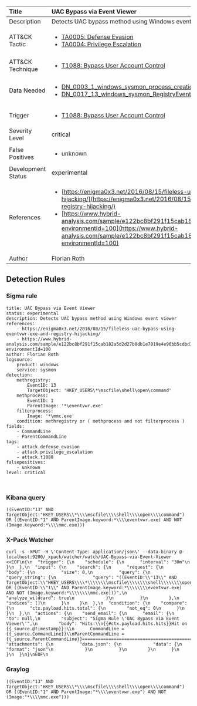 | Title                | UAC Bypass via Event Viewer                                                                                                                                                 |
|:---------------------|:------------------------------------------------------------------------------------------------------------------------------------------------------------|
| Description          | Detects UAC bypass method using Windows event viewer                                                                                                                                           |
| ATT&amp;CK Tactic    | <ul><li>[TA0005: Defense Evasion](https://attack.mitre.org/tactics/TA0005)</li><li>[TA0004: Privilege Escalation](https://attack.mitre.org/tactics/TA0004)</li></ul>  |
| ATT&amp;CK Technique | <ul><li>[T1088: Bypass User Account Control](https://attack.mitre.org/techniques/T1088)</li></ul>                             |
| Data Needed          | <ul><li>[DN_0003_1_windows_sysmon_process_creation](../Data_Needed/DN_0003_1_windows_sysmon_process_creation.md)</li><li>[DN_0017_13_windows_sysmon_RegistryEvent](../Data_Needed/DN_0017_13_windows_sysmon_RegistryEvent.md)</li></ul>                                                         |
| Trigger              | <ul><li>[T1088: Bypass User Account Control](../Triggers/T1088.md)</li></ul>  |
| Severity Level       | critical                                                                                                                                                 |
| False Positives      | <ul><li>unknown</li></ul>                                                                  |
| Development Status   | experimental                                                                                                                                                |
| References           | <ul><li>[https://enigma0x3.net/2016/08/15/fileless-uac-bypass-using-eventvwr-exe-and-registry-hijacking/](https://enigma0x3.net/2016/08/15/fileless-uac-bypass-using-eventvwr-exe-and-registry-hijacking/)</li><li>[https://www.hybrid-analysis.com/sample/e122bc8bf291f15cab182a5d2d27b8db1e7019e4e96bb5cdbd1dfe7446f3f51f?environmentId=100](https://www.hybrid-analysis.com/sample/e122bc8bf291f15cab182a5d2d27b8db1e7019e4e96bb5cdbd1dfe7446f3f51f?environmentId=100)</li></ul>                                                          |
| Author               | Florian Roth                                                                                                                                                |


## Detection Rules

### Sigma rule

```
title: UAC Bypass via Event Viewer
status: experimental
description: Detects UAC bypass method using Windows event viewer
references:
    - https://enigma0x3.net/2016/08/15/fileless-uac-bypass-using-eventvwr-exe-and-registry-hijacking/
    - https://www.hybrid-analysis.com/sample/e122bc8bf291f15cab182a5d2d27b8db1e7019e4e96bb5cdbd1dfe7446f3f51f?environmentId=100
author: Florian Roth
logsource:
    product: windows
    service: sysmon
detection:
    methregistry:
        EventID: 13
        TargetObject: 'HKEY_USERS\*\mscfile\shell\open\command'
    methprocess:
        EventID: 1
        ParentImage: '*\eventvwr.exe'
    filterprocess:
        Image: '*\mmc.exe'
    condition: methregistry or ( methprocess and not filterprocess )
fields:
    - CommandLine
    - ParentCommandLine
tags:
    - attack.defense_evasion
    - attack.privilege_escalation
    - attack.t1088
falsepositives:
    - unknown
level: critical



```





### Kibana query

```
((EventID:"13" AND TargetObject:"HKEY_USERS\\*\\\\mscfile\\\\shell\\\\open\\\\command") OR ((EventID:"1" AND ParentImage.keyword:*\\\\eventvwr.exe) AND NOT (Image.keyword:*\\\\mmc.exe)))
```





### X-Pack Watcher

```
curl -s -XPUT -H \'Content-Type: application/json\' --data-binary @- localhost:9200/_xpack/watcher/watch/UAC-Bypass-via-Event-Viewer <<EOF\n{\n  "trigger": {\n    "schedule": {\n      "interval": "30m"\n    }\n  },\n  "input": {\n    "search": {\n      "request": {\n        "body": {\n          "size": 0,\n          "query": {\n            "query_string": {\n              "query": "((EventID:\\"13\\" AND TargetObject:\\"HKEY_USERS\\\\*\\\\\\\\mscfile\\\\\\\\shell\\\\\\\\open\\\\\\\\command\\") OR ((EventID:\\"1\\" AND ParentImage.keyword:*\\\\\\\\eventvwr.exe) AND NOT (Image.keyword:*\\\\\\\\mmc.exe)))",\n              "analyze_wildcard": true\n            }\n          }\n        },\n        "indices": []\n      }\n    }\n  },\n  "condition": {\n    "compare": {\n      "ctx.payload.hits.total": {\n        "not_eq": 0\n      }\n    }\n  },\n  "actions": {\n    "send_email": {\n      "email": {\n        "to": null,\n        "subject": "Sigma Rule \'UAC Bypass via Event Viewer\'",\n        "body": "Hits:\\n{{#ctx.payload.hits.hits}}Hit on {{_source.@timestamp}}:\\n      CommandLine = {{_source.CommandLine}}\\nParentCommandLine = {{_source.ParentCommandLine}}================================================================================\\n{{/ctx.payload.hits.hits}}",\n        "attachments": {\n          "data.json": {\n            "data": {\n              "format": "json"\n            }\n          }\n        }\n      }\n    }\n  }\n}\nEOF\n
```





### Graylog

```
((EventID:"13" AND TargetObject:"HKEY_USERS\\*\\\\mscfile\\\\shell\\\\open\\\\command") OR ((EventID:"1" AND ParentImage:"*\\\\eventvwr.exe") AND NOT (Image:"*\\\\mmc.exe")))
```

